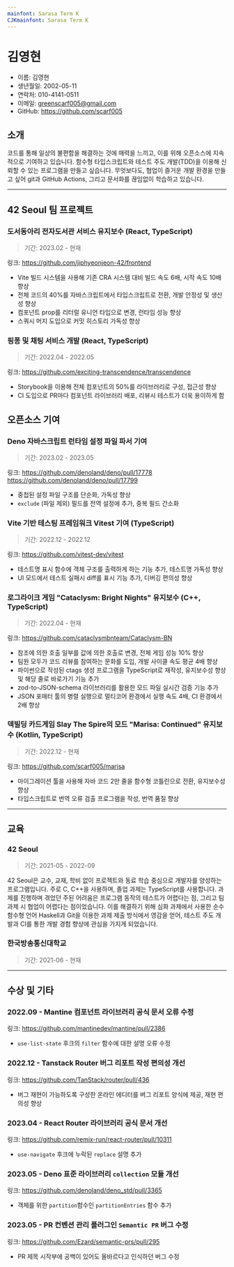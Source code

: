 ```yaml
---
mainfont: Sarasa Term K
CJKmainfont: Sarasa Term K
---
```


# 김영현

- 이름: 김영현
- 생년월일: 2002-05-11
- 연락처: 010-4141-0511
- 이메일: greenscarf005@gmail.com
- GitHub: <https://github.com/scarf005>

## 소개

코드를 통해 일상의 불편함을 해결하는 것에 매력을 느끼고, 이를 위해 오픈소스에 지속적으로 기여하고
있습니다. 함수형 타입스크립트와 테스트 주도 개발(TDD)을 이용해 신뢰할 수 있는 프로그램을 만들고
싶습니다. 무엇보다도, 협업이 즐거운 개발 환경을 만들고 싶어 git과 GitHub Actions, 그리고 문서화를
끊임없이 학습하고 있습니다.

---

## 42 Seoul 팀 프로젝트

### 도서동아리 전자도서관 서비스 유지보수 (React, TypeScript)

> 기간: 2023.02 - 현재

링크: <https://github.com/jiphyeonjeon-42/frontend>

- Vite 빌드 시스템을 사용해 기존 CRA 시스템 대비 빌드 속도 6배, 시작 속도 10배 향상
- 전체 코드의 40%를 자바스크립트에서 타입스크립트로 전환, 개발 안정성 및 생산성 향상
- 컴포넌트 prop를 리터럴 유니언 타입으로 변경, 런타임 성능 향상
- 스쿼시 머지 도입으로 커밋 히스토리 가독성 향상

### 핑퐁 및 채팅 서비스 개발 (React, TypeScript)

> 기간: 2022.04 - 2022.05

링크: <https://github.com/exciting-transcendence/transcendence>

- Storybook을 이용해 전체 컴포넌트의 50%를 라이브러리로 구성, 접근성 향상
- CI 도입으로 PR마다 컴포넌트 라이브러리 배포, 리뷰시 테스트가 더욱 용이하게 함

## 오픈소스 기여

### Deno 자바스크립트 런타임 설정 파일 파서 기여

> 기간: 2023.02 - 2023.05

링크: <https://github.com/denoland/deno/pull/17778> <https://github.com/denoland/deno/pull/17799>

- 중첩된 설정 파일 구조를 단순화, 가독성 향상
- `exclude` (파일 제외) 필드를 전역 설정에 추가, 중복 필드 간소화

### Vite 기반 테스팅 프레임워크 Vitest 기여 (TypeScript)

> 기간: 2022.12 - 2022.12

링크: <https://github.com/vitest-dev/vitest>

- 테스트명 표시 함수에 객체 구조를 출력하게 하는 기능 추가, 테스트명 가독성 향상
- UI 모드에서 테스트 실패시 diff를 표시 기능 추가, 디버깅 편의성 향상

### 로그라이크 게임 "Cataclysm: Bright Nights" 유지보수 (C++, TypeScript)

> 기간: 2022.04 - 현재

링크: <https://github.com/cataclysmbnteam/Cataclysm-BN>

- 참조에 의한 호출 일부를 값에 의한 호출로 변경, 전체 게임 성능 10% 향상
- 팀원 모두가 코드 리뷰를 참여하는 문화를 도입, 개발 사이클 속도 평균 4배 향상
- 파이썬으로 작성된 ctags 생성 프로그램을 TypeScript로 재작성, 유지보수성 향상 및 해당 줄로 바로가기
  기능 추가
- zod-to-JSON-schema 라이브러리를 활용한 모드 파일 실시간 검증 기능 추가
- JSON 포매터 툴의 병렬 실행으로 멀티코어 환경에서 실행 속도 4배, CI 환경에서 2배 향상

### 덱빌딩 카드게임 Slay The Spire의 모드 "Marisa: Continued" 유지보수 (Kotlin, TypeScript)

> 기간: 2022.12 - 현재

링크: <https://github.com/scarf005/marisa>

- 마이그레이션 툴을 사용해 자바 코드 2만 줄을 함수형 코틀린으로 전환, 유지보수성 향상
- 타입스크립트로 번역 오류 검출 프로그램을 작성, 번역 품질 향상

---

## 교육

### 42 Seoul

> 기간: 2021-05 - 2022-09

42 Seoul은 교수, 교재, 학비 없이 프로젝트와 동료 학습 중심으로 개발자를 양성하는 프로그램입니다.
주로 C, C++을 사용하며, 졸업 과제는 TypeScript를 사용합니다. 과제를 진행하며 겪었던 주된 어려움은
프로그램 동작의 테스트가 어렵다는 점, 그리고 팀 과제 시 협업이 어렵다는 점이었습니다. 이를 해결하기
위해 심화 과제에서 사용한 순수 함수형 언어 Haskell과 Git을 이용한 과제 제출 방식에서 영감을 얻어,
테스트 주도 개발과 CI를 통한 개발 경험 향상에 관심을 가지게 되었습니다.

### 한국방송통신대학교

> 기간: 2021-06 - 현재

---

## 수상 및 기타

### 2022.09 - Mantine 컴포넌트 라이브러리 공식 문서 오류 수정

링크: <https://github.com/mantinedev/mantine/pull/2386>

- `use-list-state` 후크의 `filter` 함수에 대한 설명 오류 수정

### 2022.12 - Tanstack Router 버그 리포트 작성 편의성 개선

링크: <https://github.com/TanStack/router/pull/436>

- 버그 재현이 가능하도록 구성한 온라인 에디터를 버그 리포트 양식에 제공, 재현 편의성 향상

### 2023.04 - React Router 라이브러리 공식 문서 개선

링크: <https://github.com/remix-run/react-router/pull/10311>

- `use-navigate` 후크에 누락된 `replace` 설명 추가

### 2023.05 - Deno 표준 라이브러리 `collection` 모듈 개선

링크: <https://github.com/denoland/deno_std/pull/3365>

- 객체를 위한 `partition`함수인 `partitionEntries` 함수 추가

### 2023.05 - PR 컨벤션 관리 플러그인 `Semantic PR` 버그 수정

링크: <https://github.com/Ezard/semantic-prs/pull/295>

- PR 제목 시작부에 공백이 있어도 올바르다고 인식하던 버그 수정
